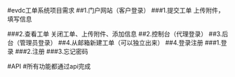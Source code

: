 #evdc工单系统项目需求
##1.门户网站（客户登录）
###1.提交工单
上传附件，填写信息

###2.查看工单
关闭工单、上传附件、添加信息
##2.控制台（代理登录）
##3.后台（管理员登录）
##4.从邮箱新建工单（可以独立出来）
##4.登录注册
###1.登录
###2.注册
###3.忘记密码

#API
#所有功能都通过api完成
